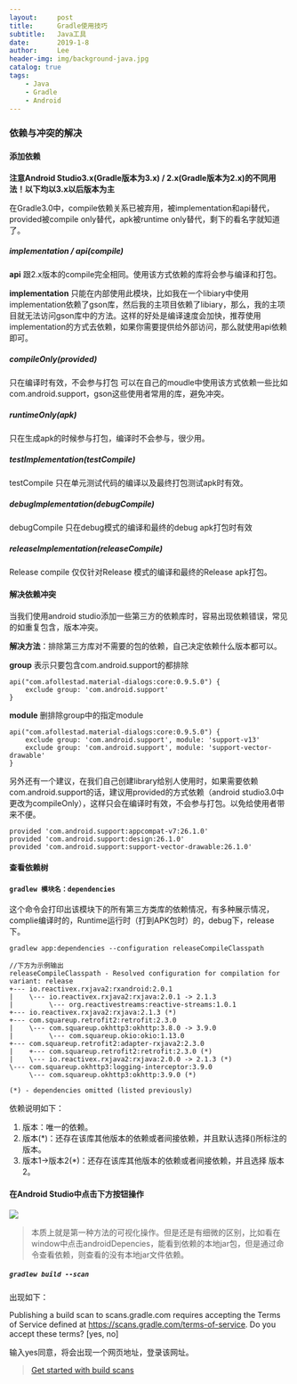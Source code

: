 ```yaml
---
layout:     post
title:      Gradle使用技巧
subtitle:   Java工具
date:       2019-1-8
author:     Lee
header-img: img/background-java.jpg
catalog: true
tags:
    - Java
    - Gradle
    - Android
---
```


### 依赖与冲突的解决

#### 添加依赖

**注意Android Studio3.x(Gradle版本为3.x) / 2.x(Gradle版本为2.x)的不同用法！以下均以3.x以后版本为主**


在Gradle3.0中，compile依赖关系已被弃用，被implementation和api替代，provided被compile only替代，apk被runtime only替代，剩下的看名字就知道了。

##### implementation / api(compile)

**api** 跟2.x版本的compile完全相同。使用该方式依赖的库将会参与编译和打包。

**implementation** 只能在内部使用此模块，比如我在一个libiary中使用implementation依赖了gson库，然后我的主项目依赖了libiary，那么，我的主项目就无法访问gson库中的方法。这样的好处是编译速度会加快，推荐使用implementation的方式去依赖，如果你需要提供给外部访问，那么就使用api依赖即可。

##### compileOnly(provided)
只在编译时有效，不会参与打包
可以在自己的moudle中使用该方式依赖一些比如com.android.support，gson这些使用者常用的库，避免冲突。

##### runtimeOnly(apk)
只在生成apk的时候参与打包，编译时不会参与，很少用。

##### testImplementation(testCompile)
testCompile 只在单元测试代码的编译以及最终打包测试apk时有效。

##### debugImplementation(debugCompile)
debugCompile 只在debug模式的编译和最终的debug apk打包时有效

##### releaseImplementation(releaseCompile)
Release compile 仅仅针对Release 模式的编译和最终的Release apk打包。

#### 解决依赖冲突

当我们使用android studio添加一些第三方的依赖库时，容易出现依赖错误，常见的如重复包含，版本冲突。

**解决方法**：排除第三方库对不需要的包的依赖，自己决定依赖什么版本都可以。

**group** 表示只要包含com.android.support的都排除
```
api("com.afollestad.material-dialogs:core:0.9.5.0") {
    exclude group: 'com.android.support'
}
```
**module** 删排除group中的指定module 
```
api("com.afollestad.material-dialogs:core:0.9.5.0") {
    exclude group: 'com.android.support', module: 'support-v13'
    exclude group: 'com.android.support', module: 'support-vector-drawable'
}
```

另外还有一个建议，在我们自己创建library给别人使用时，如果需要依赖com.android.support的话，建议用provided的方式依赖（android studio3.0中更改为compileOnly），这样只会在编译时有效，不会参与打包。以免给使用者带来不便。
```
provided 'com.android.support:appcompat-v7:26.1.0'
provided 'com.android.support:design:26.1.0'
provided 'com.android.support:support-vector-drawable:26.1.0'
```

#### 查看依赖树

#### `gradlew 模块名：dependencies`

这个命令会打印出该模块下的所有第三方类库的依赖情况，有多种展示情况，complie编译时的，Runtime运行时（打到APK包时）的，debug下，release下。

```
gradlew app:dependencies --configuration releaseCompileClasspath

//下方为示例输出
releaseCompileClasspath - Resolved configuration for compilation for variant: release
+--- io.reactivex.rxjava2:rxandroid:2.0.1
|    \--- io.reactivex.rxjava2:rxjava:2.0.1 -> 2.1.3
|         \--- org.reactivestreams:reactive-streams:1.0.1
+--- io.reactivex.rxjava2:rxjava:2.1.3 (*)
+--- com.squareup.retrofit2:retrofit:2.3.0
|    \--- com.squareup.okhttp3:okhttp:3.8.0 -> 3.9.0
|         \--- com.squareup.okio:okio:1.13.0
+--- com.squareup.retrofit2:adapter-rxjava2:2.3.0
|    +--- com.squareup.retrofit2:retrofit:2.3.0 (*)
|    \--- io.reactivex.rxjava2:rxjava:2.0.0 -> 2.1.3 (*)
\--- com.squareup.okhttp3:logging-interceptor:3.9.0
     \--- com.squareup.okhttp3:okhttp:3.9.0 (*)

(*) - dependencies omitted (listed previously)
```
依赖说明如下：
1. 版本：唯一的依赖。
2. 版本(*)：还存在该库其他版本的依赖或者间接依赖，并且默认选择()所标注的版本。
3. 版本1->版本2(*)：还存在该库其他版本的依赖或者间接依赖，并且选择 版本2。

#### 在Android Studio中点击下方按钮操作

![](https://ws1.sinaimg.cn/large/e6c519e9gy1g08mwphrkkj20lf0ggt98.jpg)

> 本质上就是第一种方法的可视化操作。但是还是有细微的区别，比如看在window中点击androidDepencies，能看到依赖的本地jar包，但是通过命令查看依赖，则查看的没有本地jar文件依赖。

##### `gradlew build --scan`

出现如下：

Publishing a build scan to scans.gradle.com requires accepting the Terms of Service defined at https://scans.gradle.com/terms-of-service. Do you accept these terms? [yes, no]

输入yes同意，将会出现一个网页地址，登录该网址。

> [Get started with build scans](https://scans.gradle.com/)